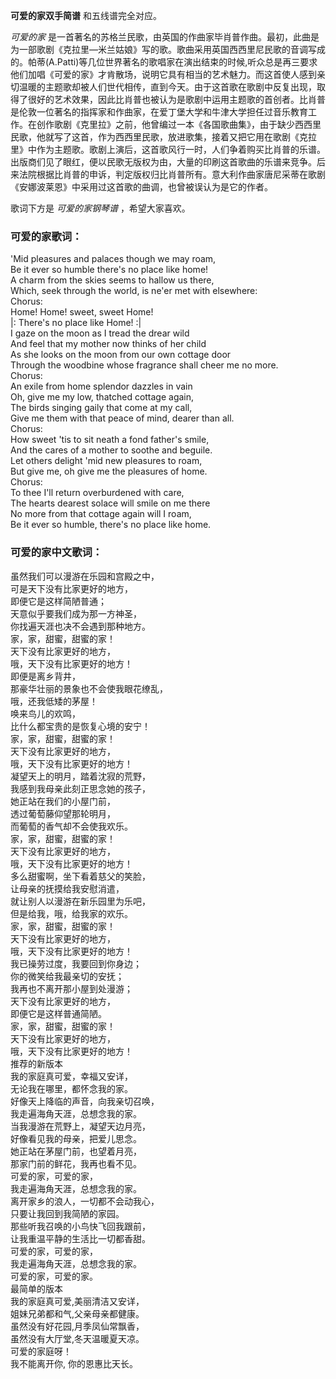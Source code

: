 

**可爱的家双手简谱** 和五线谱完全对应。

_可爱的家_
是一首著名的苏格兰民歌，由英国的作曲家毕肖普作曲。最初，此曲是为一部歌剧《克拉里—米兰姑娘》写的歌。歌曲采用英国西西里尼民歌的音调写成的。帕蒂(A.Patti)等几位世界著名的歌唱家在演出结束的时候,听众总是再三要求他们加唱《可爱的家》才肯散场，说明它具有相当的艺术魅力。而这首使人感到亲切温暖的主题歌却被人们世代相传，直到今天。由于这首歌在歌剧中反复出现，取得了很好的艺术效果，因此比肖普也被认为是歌剧中运用主题歌的首创者。比肖普是伦敦一位著名的指挥家和作曲家，在爱丁堡大学和牛津大学担任过音乐教育工作。在创作歌剧《克里拉》之前，他曾编过一本《各国歌曲集》，由于缺少西西里民歌，他就写了这首，作为西西里民歌，放进歌集，接着又把它用在歌剧《克拉里》中作为主题歌。歌剧上演后，这首歌风行一时，人们争着购买比肖普的乐谱。出版商们见了眼红，便以民歌无版权为由，大量的印刷这首歌曲的乐谱来竞争。后来法院根据比肖普的申诉，判定版权归比肖普所有。意大利作曲家唐尼采蒂在歌剧《安娜波莱恩》中采用过这首歌的曲调，也曾被误认为是它的作者。

歌词下方是 _可爱的家钢琴谱_ ，希望大家喜欢。

### 可爱的家歌词：

'Mid pleasures and palaces though we may roam,  
Be it ever so humble there's no place like home!  
A charm from the skies seems to hallow us there,  
Which, seek through the world, is ne'er met with elsewhere:  
Chorus:  
Home! Home! sweet, sweet Home!  
|: There's no place like Home! :|  
I gaze on the moon as I tread the drear wild  
And feel that my mother now thinks of her child  
As she looks on the moon from our own cottage door  
Through the woodbine whose fragrance shall cheer me no more.  
Chorus:  
An exile from home splendor dazzles in vain  
Oh, give me my low, thatched cottage again,  
The birds singing gaily that come at my call,  
Give me them with that peace of mind, dearer than all.  
Chorus:  
How sweet 'tis to sit neath a fond father's smile,  
And the cares of a mother to soothe and beguile.  
Let others delight 'mid new pleasures to roam,  
But give me, oh give me the pleasures of home.  
Chorus:  
To thee I'll return overburdened with care,  
The hearts dearest solace will smile on me there  
No more from that cottage again will I roam,  
Be it ever so humble, there's no place like home.

### 可爱的家中文歌词：

虽然我们可以漫游在乐园和宫殿之中，  
可是天下没有比家更好的地方，  
即便它是这样简陋普通；  
天意似乎要我们成为那一方神圣，  
你找遍天涯也决不会遇到那种地方。  
家，家，甜蜜，甜蜜的家！  
天下没有比家更好的地方，  
哦，天下没有比家更好的地方！  
即便是离乡背井，  
那豪华壮丽的景象也不会使我眼花缭乱，  
哦，还我低矮的茅屋！  
唤来鸟儿的欢鸣，  
比什么都宝贵的是恢复心境的安宁！  
家，家，甜蜜，甜蜜的家！  
天下没有比家更好的地方，  
哦，天下没有比家更好的地方！  
凝望天上的明月，踏着沈寂的荒野，  
我感到我母亲此刻正思念她的孩子，  
她正站在我们的小屋门前，  
透过葡萄藤仰望那轮明月，  
而葡萄的香气却不会使我欢乐。  
家，家，甜蜜，甜蜜的家！  
天下没有比家更好的地方，  
哦，天下没有比家更好的地方！  
多么甜蜜啊，坐下看着慈父的笑脸，  
让母亲的抚摸给我安慰消遣，  
就让别人以漫游在新乐园里为乐吧，  
但是给我，哦，给我家的欢乐。  
家，家，甜蜜，甜蜜的家！  
天下没有比家更好的地方，  
哦，天下没有比家更好的地方！  
我已操劳过度，我要回到你身边；  
你的微笑给我最亲切的安抚；  
我再也不离开那小屋到处漫游；  
天下没有比家更好的地方，  
即便它是这样普通简陋。  
家，家，甜蜜，甜蜜的家！  
天下没有比家更好的地方，  
哦，天下没有比家更好的地方！  
推荐的新版本  
我的家庭真可爱，幸福又安详，  
无论我在哪里，都怀念我的家。  
好像天上降临的声音，向我亲切召唤，  
我走遍海角天涯，总想念我的家。  
当我漫游在荒野上，凝望天边月亮，  
好像看见我的母亲，把爱儿思念。  
她正站在茅屋门前，也望着月亮，  
那家门前的鲜花，我再也看不见。  
可爱的家，可爱的家，  
我走遍海角天涯，总想念我的家。  
离开家乡的浪人，一切都不会动我心，  
只要让我回到我简陋的家园。  
那些听我召唤的小鸟快飞回我跟前，  
让我重温平静的生活比一切都香甜。  
可爱的家，可爱的家，  
我走遍海角天涯，总想念我的家。  
可爱的家，可爱的家。  
最简单的版本  
我的家庭真可爱,美丽清洁又安详，  
姐妹兄弟都和气,父亲母亲都健康。  
虽然没有好花园,月季凤仙常飘香，  
虽然没有大厅堂,冬天温暖夏天凉。  
可爱的家庭呀！  
我不能离开你, 你的恩惠比天长。

